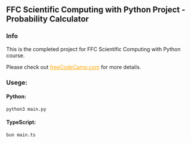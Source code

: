## FFC Scientific Computing with Python Project - Probability Calculator

### Info
This is the completed project for FFC Scientific Computing with Python course.

Please check out 
<a href="https://www.freecodecamp.org/learn/scientific-computing-with-python/scientific-computing-with-python-projects/probability-calculator" style="color: orange;">freeCodeCamp.com</a> for more details.

### Usege:

#### Python:
```
python3 main.py
```

#### TypeScript:
```
bun main.ts
```


